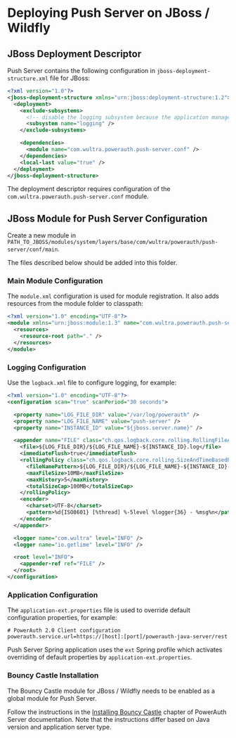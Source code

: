 # Deploying Push Server on JBoss / Wildfly

## JBoss Deployment Descriptor

Push Server contains the following configuration in `jboss-deployment-structure.xml` file for JBoss:

```xml
<?xml version="1.0"?>
<jboss-deployment-structure xmlns="urn:jboss:deployment-structure:1.2">
  <deployment>
    <exclude-subsystems>
      <!-- disable the logging subsystem because the application manages its own logging independently -->
      <subsystem name="logging" />
    </exclude-subsystems>

    <dependencies>
      <module name="com.wultra.powerauth.push-server.conf" />
    </dependencies>
    <local-last value="true" />
  </deployment>
</jboss-deployment-structure>
```

The deployment descriptor requires configuration of the `com.wultra.powerauth.push-server.conf` module.

## JBoss Module for Push Server Configuration

Create a new module in `PATH_TO_JBOSS/modules/system/layers/base/com/wultra/powerauth/push-server/conf/main`.

The files described below should be added into this folder.

### Main Module Configuration

The `module.xml` configuration is used for module registration. It also adds resources from the module folder to classpath:

```xml
<?xml version="1.0" encoding="UTF-8"?>
<module xmlns="urn:jboss:module:1.3" name="com.wultra.powerauth.push-server.conf">
  <resources>
    <resource-root path="." />
  </resources>
</module>
```

### Logging Configuration

Use the `logback.xml` file to configure logging, for example:

```xml
<?xml version="1.0" encoding="UTF-8"?>
<configuration scan="true" scanPeriod="30 seconds">

  <property name="LOG_FILE_DIR" value="/var/log/powerauth" />
  <property name="LOG_FILE_NAME" value="push-server" />
  <property name="INSTANCE_ID" value="${jboss.server.name}" />

  <appender name="FILE" class="ch.qos.logback.core.rolling.RollingFileAppender">
    <file>${LOG_FILE_DIR}/${LOG_FILE_NAME}-${INSTANCE_ID}.log</file>
    <immediateFlush>true</immediateFlush>
    <rollingPolicy class="ch.qos.logback.core.rolling.SizeAndTimeBasedRollingPolicy">
      <fileNamePattern>${LOG_FILE_DIR}/${LOG_FILE_NAME}-${INSTANCE_ID}-%d{yyyy-MM-dd}-%i.log</fileNamePattern>
      <maxFileSize>10MB</maxFileSize>
      <maxHistory>5</maxHistory>
      <totalSizeCap>100MB</totalSizeCap>
    </rollingPolicy>
    <encoder>
      <charset>UTF-8</charset>
      <pattern>%d{ISO8601} [%thread] %-5level %logger{36} - %msg%n</pattern>
    </encoder>
  </appender>

  <logger name="com.wultra" level="INFO" />
  <logger name="io.getlime" level="INFO" />

  <root level="INFO">
    <appender-ref ref="FILE" />
  </root>
</configuration>
```

### Application Configuration

The `application-ext.properties` file is used to override default configuration properties, for example:

```
# PowerAuth 2.0 Client configuration
powerauth.service.url=https://[host]:[port]/powerauth-java-server/rest
```

Push Server Spring application uses the `ext` Spring profile which activates overriding of default properties by `application-ext.properties`.

### Bouncy Castle Installation

The Bouncy Castle module for JBoss / Wildfly needs to be enabled as a global module for Push Server.

Follow the instructions in the [Installing Bouncy Castle](https://github.com/wultra/powerauth-server/blob/develop/docs/Installing-Bouncy-Castle.md) chapter of PowerAuth Server documentation.
Note that the instructions differ based on Java version and application server type.

